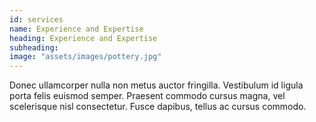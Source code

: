 ```yaml
---
id: services
name: Experience and Expertise
heading: Experience and Expertise
subheading: 
image: "assets/images/pottery.jpg"
---
```


Donec ullamcorper nulla non metus auctor fringilla. Vestibulum id ligula porta felis euismod semper. Praesent commodo cursus magna, vel scelerisque nisl consectetur. Fusce dapibus, tellus ac cursus commodo.